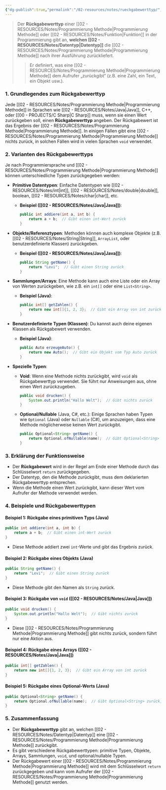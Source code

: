 ```yaml
---
{"dg-publish":true,"permalink":"/02-resources/notes/rueckgabewerttyp/","tags":["code"]}
---
```


>Der **Rückgabewerttyp** einer [[02 - RESOURCES/Notes/Programmierung Methode\|Programmierung Methode]] oder [[02 - RESOURCES/Notes/Funktion\|Funktion]] in der Programmierung gibt an, **welchen [[02 - RESOURCES/Notes/Datentyp\|Datentyp]]** die [[02 - RESOURCES/Notes/Programmierung Methode\|Programmierung Methode]] nach ihrer Ausführung zurückliefert. 
>>Er definiert, was eine [[02 - RESOURCES/Notes/Programmierung Methode\|Programmierung Methode]] dem Aufrufer „zurückgibt“ (z.B. eine Zahl, ein Text, ein Objekt usw.).

### 1. **Grundlegendes zum Rückgabewerttyp**
Jede [[02 - RESOURCES/Notes/Programmierung Methode\|Programmierung Methode]] in Sprachen wie [[02 - RESOURCES/Notes/Java\|Java]], C++, oder [[00 - PROJECTS/C Sharp\|C Sharp]] muss, wenn sie einen Wert zurückgeben soll, einen **Rückgabewerttyp** angeben. Der Rückgabewert ist das Ergebnis der [[02 - RESOURCES/Notes/Programmierung Methode\|Programmierung Methode]]. In einigen Fällen gibt eine [[02 - RESOURCES/Notes/Programmierung Methode\|Programmierung Methode]] nichts zurück, in solchen Fällen wird in vielen Sprachen `void` verwendet.

### 2. **Varianten des Rückgabewerttyps**
Je nach Programmiersprache und [[02 - RESOURCES/Notes/Programmierung Methode\|Programmierung Methode]] können unterschiedliche Typen zurückgegeben werden:

- **Primitive Datentypen**: Einfache Datentypen wie [[02 - RESOURCES/Notes/int\|int]], [[02 - RESOURCES/Notes/double\|double]], boolean, [[02 - RESOURCES/Notes/char\|char]], etc.
  - **Beispiel ([[02 - RESOURCES/Notes/Java\|Java]])**:
    ```java
    public int addiere(int a, int b) {
        return a + b;  // Gibt einen int-Wert zurück
    }
    ```
  
- **Objekte/Referenztypen**: Methoden können auch komplexe Objekte (z.B. [[02 - RESOURCES/Notes/String\|String]], `ArrayList`, oder benutzerdefinierte Klassen) zurückgeben.
  - **Beispiel ([[02 - RESOURCES/Notes/Java\|Java]])**:
    ```java
    public String getName() {
        return "Levi";  // Gibt einen String zurück
    }
    ```

- **Sammlungen/Arrays**: Eine Methode kann auch eine Liste oder ein Array von Werten zurückgeben, wie z.B. ein `int[]` oder eine `List<String>`.
  - **Beispiel (Java)**:
    ```java
    public int[] getZahlen() {
        return new int[]{1, 2, 3};  // Gibt ein Array von int zurück
    }
    ```

- **Benutzerdefinierte Typen (Klassen)**: Du kannst auch deine eigenen Klassen als Rückgabewert verwenden.
  - **Beispiel (Java)**:
    ```java
    public Auto erzeugeAuto() {
        return new Auto();  // Gibt ein Objekt vom Typ Auto zurück
    }
    ```

- **Spezielle Typen**:
  - **Void**: Wenn eine Methode nichts zurückgibt, wird `void` als Rückgabewerttyp verwendet. Sie führt nur Anweisungen aus, ohne einen Wert zurückzugeben.
    ```java
    public void drucken() {
        System.out.println("Hallo Welt");  // Gibt nichts zurück
    }
    ```

  - **Optional/Nullable** (Java, C#, etc.): Einige Sprachen haben Typen wie `Optional` (Java) oder `Nullable` (C#), um anzuzeigen, dass eine Methode möglicherweise keinen Wert zurückgibt.
    ```java
    public Optional<String> getName() {
        return Optional.ofNullable(name);  // Gibt Optional<String> zurück, kann leer sein
    }
    ```

### 3. **Erklärung der Funktionsweise**
- Der **Rückgabewert** wird in der Regel am Ende einer Methode durch das Schlüsselwort `return` zurückgegeben.
- Der Datentyp, den die Methode zurückgibt, muss dem deklarierten Rückgabewerttyp entsprechen.
- Wenn die Methode einen Wert zurückgibt, kann dieser Wert vom Aufrufer der Methode verwendet werden.

### 4. **Beispiele und Rückgabewerttypen**

#### Beispiel 1: Rückgabe eines primitiven Typs (Java)
```java
public int addiere(int a, int b) {
    return a + b;  // Gibt einen int-Wert zurück
}
```
- Diese Methode addiert zwei `int`-Werte und gibt das Ergebnis zurück.

#### Beispiel 2: Rückgabe eines Objekts (Java)
```java
public String getName() {
    return "Levi";  // Gibt einen String zurück
}
```
- Diese Methode gibt den Namen als `String` zurück.

#### Beispiel 3: Rückgabe von `void` ([[02 - RESOURCES/Notes/Java\|Java]])
```java
public void drucken() {
    System.out.println("Hallo Welt");  // Gibt nichts zurück
}
```
- Diese [[02 - RESOURCES/Notes/Programmierung Methode\|Programmierung Methode]] gibt nichts zurück, sondern führt nur eine Aktion aus.

#### Beispiel 4: Rückgabe eines Arrays ([[02 - RESOURCES/Notes/Java\|Java]])
```java
public int[] getZahlen() {
    return new int[]{1, 2, 3};  // Gibt ein Array von int zurück
}
```

#### Beispiel 5: Rückgabe eines Optional-Werts (Java)
```java
public Optional<String> getName() {
    return Optional.ofNullable(name);  // Gibt Optional<String> zurück, kann leer sein
}
```

### 5. **Zusammenfassung**
- Der **Rückgabewerttyp** gibt an, welchen [[02 - RESOURCES/Notes/Datentyp\|Datentyp]] eine [[02 - RESOURCES/Notes/Programmierung Methode\|Programmierung Methode]] zurückgibt.
- Es gibt verschiedene Rückgabewerttypen: primitive Typen, Objekte, Arrays, Sammlungen, `void`, und optional/nullable Typen.
- Der Rückgabewert einer [[02 - RESOURCES/Notes/Programmierung Methode\|Programmierung Methode]] wird mit dem Schlüsselwort `return` zurückgegeben und kann vom Aufrufer der [[02 - RESOURCES/Notes/Programmierung Methode\|Programmierung Methode]] genutzt werden.
